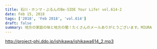 ```yaml
---
title: 石川・ホンマ・ぶるんのBe-SIDE Your Life! vol.614-2
date: Feb 15, 2018
tags: ['2018', 'Feb 2018', 'vol.614']
draft: false
summary: 地方の家庭の味と地方の闇！たくさんのメールありがとうございます。MIURA
---
```


http://project-phi.ddo.jp/ishikawa/ishikawa614_2.mp3

